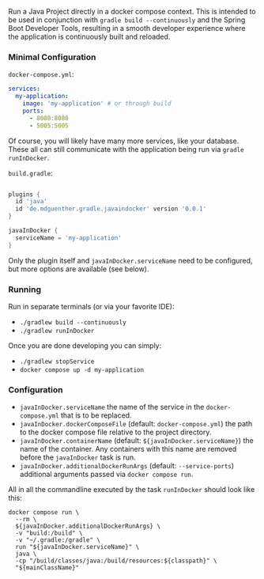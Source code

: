 
Run a Java Project directly in a docker compose context. This is intended to be used in conjunction with `gradle build --continuously` and the Spring Boot Developer Tools, resulting in a smooth developer experience where the application is continuously built and reloaded.

### Minimal Configuration

`docker-compose.yml`:
```yml ()
services:
  my-application:
    image: 'my-application' # or through build
    ports:
      - 8080:8080
      - 5005:5005
```
Of course, you will likely have many more services, like your database. These all can still communicate with the application being run via `gradle runInDocker`.

`build.gradle`:
```gradle

plugins {
  id 'java'
  id 'de.mdguenther.gradle.javaindocker' version '0.0.1'
}

javaInDocker {
  serviceName = 'my-application'
}
```
Only the plugin itself and `javaInDocker.serviceName` need to be configured, but more options are available (see below).

### Running
Run in separate terminals (or via your favorite IDE):
 * `./gradlew build --continuously`
 * `./gradlew runInDocker`

Once you are done developing you can simply:
 * `./gradlew stopService`
 * `docker compose up -d my-application`

### Configuration
 * `javaInDocker.serviceName` the name of the service in the `docker-compose.yml` that is to be replaced.
 * `javaInDocker.dockerComposeFile` (default: `docker-compose.yml`) the path to the docker compose file relative to the project directory.
 * `javaInDocker.containerName` (default: `${javaInDocker.serviceName}`) the name of the container. Any containers with this name are removed before the `javaInDocker` task is run.
 * `javaInDocker.additionalDockerRunArgs` (default: `--service-ports`) additional arguments passed via `docker compose run`.

All in all the commandline executed by the task `runInDocker` should look like this:
```shell
docker compose run \
  --rm \
  ${javaInDocker.additionalDockerRunArgs} \
  -v "build:/build" \
  -v "~/.gradle:/gradle" \
  run "${javaInDocker.serviceName}" \
  java \
  -cp "/build/classes/java:/build/resources:${classpath}" \
  "${mainClassName}"
```
